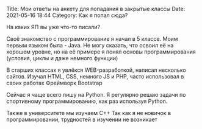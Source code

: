 Title: Мои ответы на анкету для попадания в закрытые классы
Date: 2021-05-16 18:44
Category: Как я попал сюда?

На каких ЯП вы уже что-то писали?

Своё знакомство с программирование я начал в 5 классе. Моим первым языком была - Java. Не могу сказать, что освоил её на хорошем уровне, но на её примере я понял основы программирования (условия, циклы и даже немного функции)

В старших классах я увлёкся WEB-разработкой, написал несколько сайтов. Изучал HTML, CSS, немного JS и PHP, часто использовал в своих работах Фреймворк Bootstrap

Сейчас я чаще всего пишу на Python. Я регулярно решаю задачи по спортивному программированию, как раз используя Python.

Также в университете мы изучаем C++
Так как я не новичок в программировании, трудностей в изучении не возникает
